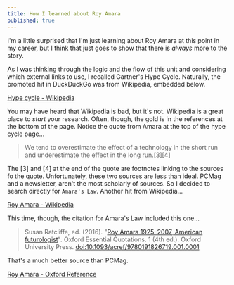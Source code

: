 ```yaml
---
title: How I learned about Roy Amara
published: true
---
```


I'm a little surprised that I'm just learning about Roy Amara at this point in my career, but I think that just goes to show that there is *always* more to the story.

As I was thinking through the logic and the flow of this unit and considering which external links to use, I recalled Gartner's Hype Cycle. Naturally, the promoted hit in DuckDuckGo was from Wikipedia, embedded below.

<a class="embedly-card" data-card-controls="0" href="https://en.wikipedia.org/wiki/Hype_cycle">Hype cycle - Wikipedia</a>
<script async src="//cdn.embedly.com/widgets/platform.js" charset="UTF-8"></script>

You may have heard that Wikipedia is bad, but it's not. Wikipedia is a great place to *start* your research. Often, though, the gold is in the references at the bottom of the page. Notice the quote from Amara at the top of the hype cycle page...

> We tend to overestimate the effect of a technology in the short run and underestimate the effect in the long run.[3][4]

The [3] and [4] at the end of the quote are footnotes linking to the sources fo the quote. Unfortunately, these two sources are less than ideal. PCMag and a newsletter, aren't the most scholarly of sources. So I decided to search directly for `Amara's Law`. Another hit from Wikipedia...

<a class="embedly-card" data-card-controls="0" href="https://en.wikipedia.org/wiki/Roy_Amara">Roy Amara - Wikipedia</a>
<script async src="//cdn.embedly.com/widgets/platform.js" charset="UTF-8"></script>

This time, though, the citation for Amara's Law included this one...

> Susan Ratcliffe, ed. (2016). "[Roy Amara 1925–2007, American futurologist](http://www.oxfordreference.com/view/10.1093/acref/9780191826719.001.0001/q-oro-ed4-00018679)". Oxford Essential Quotations. 1 (4th ed.). Oxford University Press. [doi:10.1093/acref/9780191826719.001.0001](https://doi.org/10.1093%2Facref%2F9780191826719.001.0001)

That's a much better source than PCMag.

<a class="embedly-card" data-card-controls="0" href="https://www.oxfordreference.com/view/10.1093/acref/9780191826719.001.0001/q-oro-ed4-00018679">Roy Amara - Oxford Reference</a>
<script async src="//cdn.embedly.com/widgets/platform.js" charset="UTF-8"></script>
